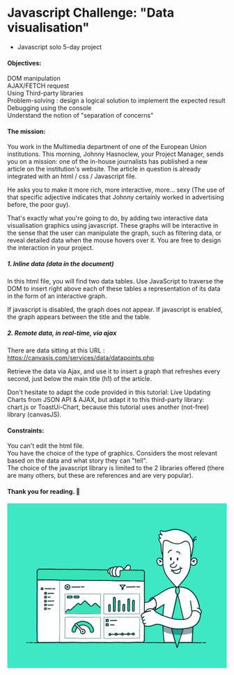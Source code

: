 # Javascript Challenge: "Data visualisation"
 - Javascript solo 5-day project

#### Objectives: 
DOM manipulation     
AJAX/FETCH request     
Using Third-party libraries     
Problem-solving : design a logical solution to implement the expected result     
Debugging using the console     
Understand the notion of "separation of concerns"     

#### The mission:
You work in the Multimedia department of one of the European Union institutions. This morning, Johnny Hasnoclew, your Project Manager, sends you on a mission: one of the in-house journalists has published a new article on the institution's website. The article in question is already integrated with an html / css / Javascript file.

He asks you to make it more rich, more interactive, more... sexy (The use of that specific adjective indicates that Johnny certainly worked in advertising before, the poor guy).

That's exactly what you're going to do, by adding two interactive data visualisation graphics using javascript. These graphs will be interactive in the sense that the user can manipulate the graph, such as filtering data, or reveal detailed data when the mouse hovers over it. You are free to design the interaction in your project.

##### 1. Inline data (data in the document)
In this html file, you will find two data tables. Use JavaScript to traverse the DOM to insert right above each of these tables a representation of its data in the form of an interactive graph.

If javascript is disabled, the graph does not appear. If javascript is enabled, the graph appears between the title and the table.

##### 2. Remote data, in real-time, via ajax
There are data sitting at this URL : https://canvasjs.com/services/data/datapoints.php

Retrieve the data via Ajax, and use it to insert a graph that refreshes every second, just below the main title (h1) of the article.

Don't hesitate to adapt the code provided in this tutorial: Live Updating Charts from JSON API & AJAX, but adapt it to this third-party library: chart.js or ToastUi-Chart, because this tutorial uses another (not-free) library (canvasJS).

#### Constraints:
You can't edit the html file.     
You have the choice of the type of graphics. Considers the most relevant based on the data and what story they can "tell".     
The choice of the javascript library is limited to the 2 libraries offered (there are many others, but these are references and are very popular).     


#### Thank you for reading. :european_post_office: 

![Data visualisation gif](./image/js-2.gif "Data visualisation gif")

